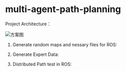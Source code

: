 # multi-agent-path-planning

Project Architecture：

![方案图](https://github.com/linqq19/multi-agent-path-planning/assets/54255402/e698c6f6-a7fd-4176-a499-9117c22da028)


1. Generate random maps and nessary files for ROS:


2. Generate Expert Data:
   

3. Distributed Path test in ROS:

